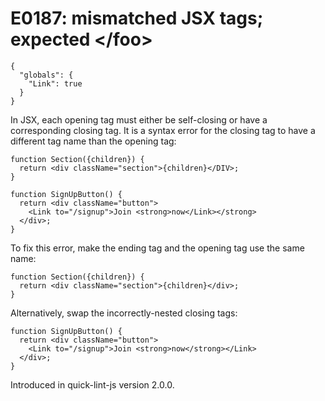 # E0187: mismatched JSX tags; expected &lt;/foo>

```config-for-examples
{
  "globals": {
    "Link": true
  }
}
```

In JSX, each opening tag must either be self-closing or have a corresponding
closing tag. It is a syntax error for the closing tag to have a different tag
name than the opening tag:

    function Section({children}) {
      return <div className="section">{children}</DIV>;
    }

    function SignUpButton() {
      return <div className="button">
        <Link to="/signup">Join <strong>now</Link></strong>
      </div>;
    }

To fix this error, make the ending tag and the opening tag use the same name:

    function Section({children}) {
      return <div className="section">{children}</div>;
    }

Alternatively, swap the incorrectly-nested closing tags:

    function SignUpButton() {
      return <div className="button">
        <Link to="/signup">Join <strong>now</strong></Link>
      </div>;
    }

Introduced in quick-lint-js version 2.0.0.
